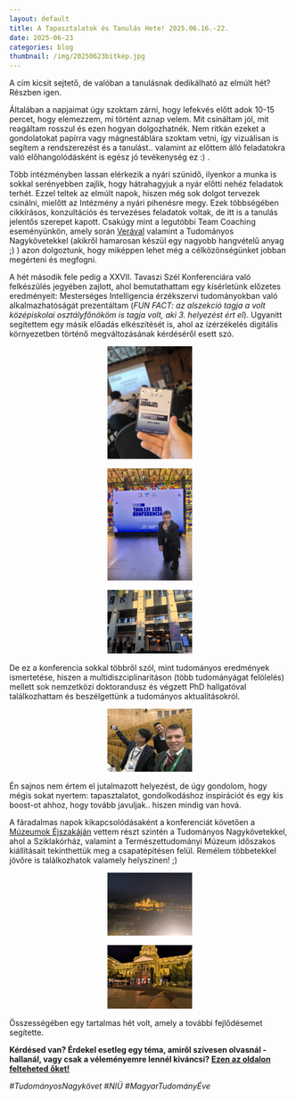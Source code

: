 ```yaml
---
layout: default
title: A Tapasztalatok és Tanulás Hete! 2025.06.16.-22.
date: 2025-06-23 
categories: blog
thumbnail: /img/20250623bitkép.jpg
---
```


A cím kicsit sejtető, de valóban a tanulásnak dedikálható az elmúlt hét?
Részben igen.

Általában a napjaimat úgy szoktam zárni, hogy lefekvés előtt adok 10-15 percet, hogy elemezzem, mi történt aznap velem. Mit csináltam jól, mit reagáltam rosszul és ezen hogyan dolgozhatnék.
Nem ritkán ezeket a gondolatokat papírra vagy mágnestáblára szoktam vetni, így vizuálisan is segítem a rendszerezést és a tanulást.. valamint az előttem álló feladatokra való előhangolódásként is egész jó tevékenység ez :) .

Több intézményben lassan elérkezik a nyári szünidő, ilyenkor a munka is sokkal serényebben zajlik, hogy hátrahagyjuk a nyár előtti nehéz feladatok terhét. Ezzel teltek az elmúlt napok, hiszen még sok dolgot tervezek csinálni, mielőtt az Intézmény a nyári pihenésre megy.
Ezek többségében cikkírásos, konzultációs és tervezéses feladatok voltak, de itt is a tanulás jelentős szerepet kapott.
Csakúgy mint a legutóbbi Team Coaching eseményünkön, amely során [Verával](https://www.linkedin.com/in/vera-czifra?originalSubdomain=hu) valamint a Tudományos Nagykövetekkel (akikről hamarosan készül egy nagyobb hangvételű anyag ;) )  azon dolgoztunk, hogy miképpen lehet még a célközönségünket jobban megérteni és megfogni.

A hét második fele pedig a XXVII. Tavaszi Szél Konferenciára való felkészülés jegyében zajlott, ahol bemutathattam egy kísérletünk előzetes eredményeit: Mesterséges Intelligencia érzékszervi tudományokban való alkalmazhatóságát prezentáltam (*FUN FACT: az alszekció tagja a volt középiskolai osztályfőnököm is tagja volt, aki 3. helyezést ért el*). 
Ugyanitt segítettem egy másik előadás elkészítését is, ahol az ízérzékelés digitális környezetben történő megváltozásának kérdéséről esett szó.

<p align="center">
  <img src="/img/20250623konfi1.jpg" alt="SET1" style="max-width:30%;">
</p>

<p align="center">
  <img src="/img/20250623konfi2.jpg" alt="SET1" style="max-width:30%;">
</p>

<p align="center">
  <img src="/img/20250623konfi3.jpg" alt="SET1" style="max-width:30%;">
</p>

De ez a konferencia sokkal többről szól, mint tudományos eredmények ismertetése, hiszen a multidiszciplinaritáson (több tudományágat felölelés) mellett sok nemzetközi doktorandusz és végzett PhD hallgatóval találkozhattam és beszélgettünk a tudományos aktualitásokról.

<p align="center">
  <img src="/img/20250623konfi4.jpg" alt="SET1" style="max-width:30%;">
</p>

Én sajnos nem értem el jutalmazott helyezést, de úgy gondolom, hogy mégis sokat nyertem: tapasztalatot, gondolkodáshoz inspirációt és egy kis boost-ot ahhoz, hogy tovább javuljak.. hiszen mindig van hová.

A fáradalmas napok kikapcsolódásaként a konferenciát követően a [Múzeumok Éjszakáján](https://muzej.hu/hirek) vettem részt szintén a Tudományos Nagykövetekkel, ahol a Sziklakórház, valamint a Természettudományi Múzeum időszakos kiállításait tekinthettük meg a csapatépítésen felül. 
Remélem többetekkel jövőre is találkozhatok valamely helyszínen! ;)

<p align="center">
  <img src="/img/20250623MUZEJ.jpg" alt="SET1" style="max-width:30%;">
</p>

<p align="center">
  <img src="/img/20250623Muzej2.jpg" alt="SET1" style="max-width:30%;">
</p>

Összességében egy tartalmas hét volt, amely a további fejlődésemet segítette. 

**Kérdésed van? Érdekel esetleg egy téma, amiről szívesen olvasnál - hallanál, vagy csak a véleményemre lennél kiváncsi? [Ezen az oldalon felteheted őket!](https://www.facebook.com/profile.php?id=61575576670042)**

*#TudományosNagykövet #NIÜ #MagyarTudományÉve*


